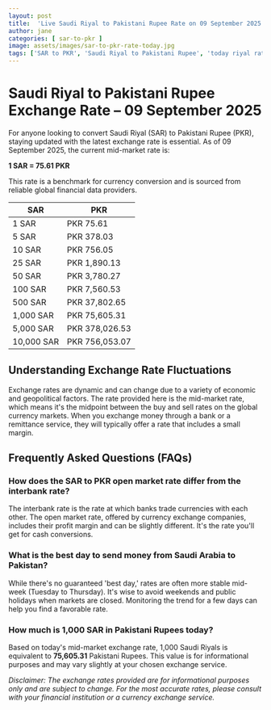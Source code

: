 ```yaml
---
layout: post
title:  'Live Saudi Riyal to Pakistani Rupee Rate on 09 September 2025'
author: jane
categories: [ sar-to-pkr ]
image: assets/images/sar-to-pkr-rate-today.jpg
tags: ['SAR to PKR', 'Saudi Riyal to Pakistani Rupee', 'today riyal rate in pakistan', 'saudi riyal rate', 'open market riyal rate']
---
```


# Saudi Riyal to Pakistani Rupee Exchange Rate – 09 September 2025

For anyone looking to convert Saudi Riyal (SAR) to Pakistani Rupee (PKR), staying updated with the latest exchange rate is essential. As of 09 September 2025, the current mid-market rate is:

**1 SAR = 75.61 PKR**

This rate is a benchmark for currency conversion and is sourced from reliable global financial data providers.

| SAR | PKR |
| --- | --- |
| 1 SAR | PKR 75.61 |
| 5 SAR | PKR 378.03 |
| 10 SAR | PKR 756.05 |
| 25 SAR | PKR 1,890.13 |
| 50 SAR | PKR 3,780.27 |
| 100 SAR | PKR 7,560.53 |
| 500 SAR | PKR 37,802.65 |
| 1,000 SAR | PKR 75,605.31 |
| 5,000 SAR | PKR 378,026.53 |
| 10,000 SAR | PKR 756,053.07 |


## Understanding Exchange Rate Fluctuations

Exchange rates are dynamic and can change due to a variety of economic and geopolitical factors. The rate provided here is the mid-market rate, which means it's the midpoint between the buy and sell rates on the global currency markets. When you exchange money through a bank or a remittance service, they will typically offer a rate that includes a small margin.

## Frequently Asked Questions (FAQs)

### How does the SAR to PKR open market rate differ from the interbank rate?

The interbank rate is the rate at which banks trade currencies with each other. The open market rate, offered by currency exchange companies, includes their profit margin and can be slightly different. It's the rate you'll get for cash conversions.

### What is the best day to send money from Saudi Arabia to Pakistan?

While there's no guaranteed 'best day,' rates are often more stable mid-week (Tuesday to Thursday). It's wise to avoid weekends and public holidays when markets are closed. Monitoring the trend for a few days can help you find a favorable rate.

### How much is 1,000 SAR in Pakistani Rupees today?

Based on today's mid-market exchange rate, 1,000 Saudi Riyals is equivalent to **75,605.31** Pakistani Rupees. This value is for informational purposes and may vary slightly at your chosen exchange service.



*Disclaimer: The exchange rates provided are for informational purposes only and are subject to change. For the most accurate rates, please consult with your financial institution or a currency exchange service.*

